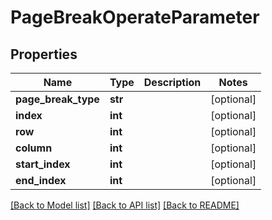 # PageBreakOperateParameter

## Properties
Name | Type | Description | Notes
------------ | ------------- | ------------- | -------------
**page_break_type** | **str** |  | [optional] 
**index** | **int** |  | [optional] 
**row** | **int** |  | [optional] 
**column** | **int** |  | [optional] 
**start_index** | **int** |  | [optional] 
**end_index** | **int** |  | [optional] 

[[Back to Model list]](../README.md#documentation-for-models) [[Back to API list]](../README.md#documentation-for-api-endpoints) [[Back to README]](../README.md)


